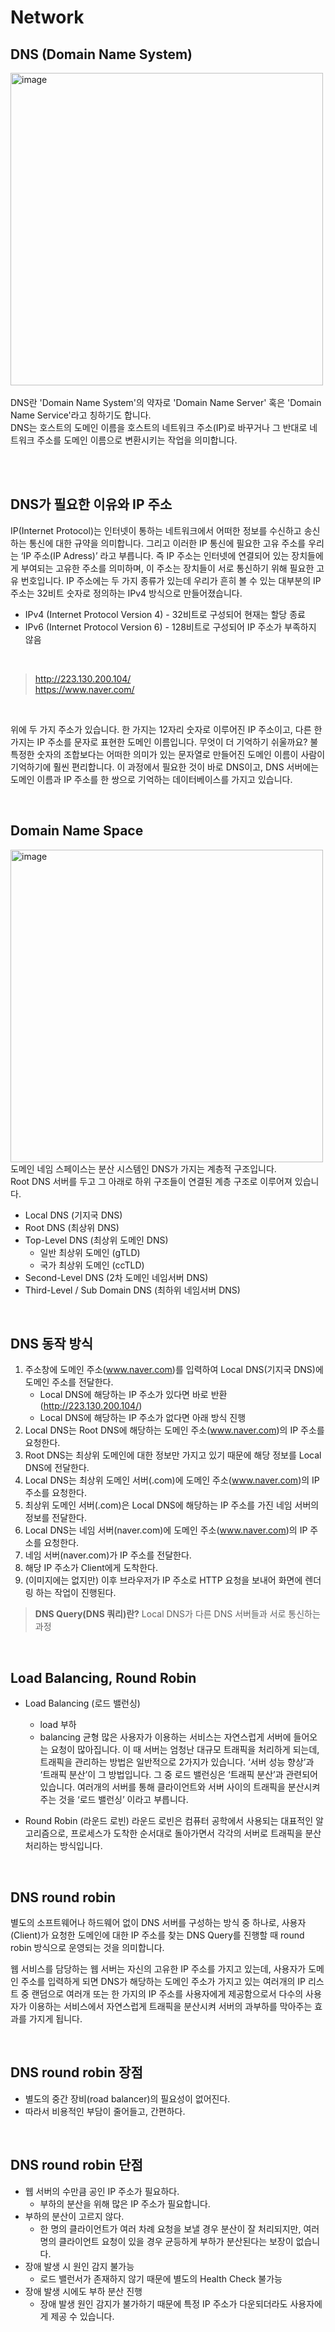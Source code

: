 # Network

## DNS (Domain Name System)
<img width="500" alt="image" src="https://github.com/CS-TeamStudy/CS_Study_for_Interview/assets/116873887/d0b6a913-01b1-4970-9620-9e15dc5d4916" />
<br /><br />
DNS란 'Domain Name System'의 약자로 'Domain Name Server' 혹은 'Domain Name Service'라고 칭하기도 합니다.<br />
DNS는 호스트의 도메인 이름을 호스트의 네트워크 주소(IP)로 바꾸거나 그 반대로 네트워크 주소를 도메인 이름으로 변환시키는 작업을 의미합니다.

<br /><br />

## DNS가 필요한 이유와 IP 주소

IP(Internet Protocol)는 인터넷이 통하는 네트워크에서 어떠한 정보를 수신하고 송신하는 통신에 대한 규약을 의미합니다. 그리고 이러한 IP 통신에 필요한 고유 주소를 우리는 ‘IP 주소(IP Adress)’ 라고 부릅니다. 즉 IP 주소는 인터넷에 연결되어 있는 장치들에게 부여되는 고유한 주소를 의미하며, 이 주소는 장치들이 서로 통신하기 위해 필요한 고유 번호입니다. IP 주소에는 두 가지 종류가 있는데 우리가 흔히 볼 수 있는 대부분의 IP 주소는 32비트 숫자로 정의하는 IPv4 방식으로 만들어졌습니다.
- IPv4 (Internet Protocol Version 4) - 32비트로 구성되어 현재는 할당 종료
- IPv6 (Internet Protocol Version 6) - 128비트로 구성되어 IP 주소가 부족하지 않음

<br />

> http://223.130.200.104/ <br />
> https://www.naver.com/

<br />

위에 두 가지 주소가 있습니다. 한 가지는 12자리 숫자로 이루어진 IP 주소이고, 다른 한 가지는 IP 주소를 문자로 표현한 도메인 이름입니다. 무엇이 더 기억하기 쉬울까요? 불특정한 숫자의 조합보다는 어떠한 의미가 있는 문자열로 만들어진 도메인 이름이 사람이 기억하기에 훨씬 편리합니다. 이 과정에서 필요한 것이 바로 DNS이고, DNS 서버에는 도메인 이름과 IP 주소를 한 쌍으로 기억하는 데이터베이스를 가지고 있습니다.

<br />

## Domain Name Space
<img width="500" alt="image" src="https://github.com/CS-TeamStudy/CS_Study_for_Interview/assets/116873887/73156426-0f09-4180-9da4-ee8717afdf2d" /><br />
도메인 네임 스페이스는 분산 시스템인 DNS가 가지는 계층적 구조입니다.<br />
Root DNS 서버를 두고 그 아래로 하위 구조들이 연결된 계층 구조로 이루어져 있습니다.

- Local DNS (기지국 DNS)
- Root DNS (최상위 DNS)
- Top-Level DNS (최상위 도메인 DNS)
    - 일반 최상위 도메인 (gTLD)
    - 국가 최상위 도메인 (ccTLD)
- Second-Level DNS (2차 도메인 네임서버 DNS)
- Third-Level / Sub Domain DNS (최하위 네임서버 DNS)

<br  />

## DNS 동작 방식

1. 주소창에 도메인 주소(www.naver.com)를 입력하여 Local DNS(기지국 DNS)에 도메인 주소를 전달한다.
   - Local DNS에 해당하는 IP 주소가 있다면 바로 반환 (http://223.130.200.104/)
   - Local DNS에 해당하는 IP 주소가 없다면 아래 방식 진행
2. Local DNS는 Root DNS에 해당하는 도메인 주소(www.naver.com)의 IP 주소를 요청한다.
3. Root DNS는 최상위 도메인에 대한 정보만 가지고 있기 때문에 해당 정보를 Local DNS에 전달한다.
4. Local DNS는 최상위 도메인 서버(.com)에 도메인 주소(www.naver.com)의 IP 주소를 요청한다.
5. 최상위 도메인 서버(.com)은 Local DNS에 해당하는 IP 주소를 가진 네임 서버의 정보를 전달한다.
6. Local DNS는 네임 서버(naver.com)에 도메인 주소(www.naver.com)의 IP 주소를 요청한다.
7. 네임 서버(naver.com)가 IP 주소를 전달한다.
8. 해당 IP 주소가 Client에게 도착한다.
9. (이미지에는 없지만) 이후 브라우저가 IP 주소로 HTTP 요청을 보내어 화면에 렌더링 하는 작업이 진행된다.

> **DNS Query(DNS 쿼리)란?** Local DNS가 다른 DNS 서버들과 서로 통신하는 과정

<br />

## Load Balancing, Round Robin

- Load Balancing (로드 밸런싱)
    - load 부하
    - balancing 균형
많은 사용자가 이용하는 서비스는 자연스럽게 서버에 들어오는 요청이 많아집니다. 이 때 서버는 엄청난 대규모 트래픽을 처리하게 되는데, 트래픽을 관리하는 방법은 일반적으로 2가지가 있습니다. ‘서버 성능 향상’과 ‘트래픽 분산’이 그 방법입니다. 그 중 로드 밸런싱은 ‘트래픽 분산’과 관련되어 있습니다. 여러개의 서버를 통해 클라이언트와 서버 사이의 트래픽을 분산시켜 주는 것을 ‘로드 밸런싱’ 이라고 부릅니다.
    
- Round Robin (라운드 로빈)
라운드 로빈은 컴퓨터 공학에서 사용되는 대표적인 알고리즘으로, 프로세스가 도착한 순서대로 돌아가면서 각각의 서버로 트래픽을 분산 처리하는 방식입니다.

<br />

## DNS round robin

별도의 소프트웨어나 하드웨어 없이 DNS 서버를 구성하는 방식 중 하나로, 사용자(Client)가 요청한 도메인에 대한 IP 주소를 찾는 DNS Query를 진행할 때 round robin 방식으로 운영되는 것을 의미합니다.

웹 서비스를 담당하는 웹 서버는 자신의 고유한 IP 주소를 가지고 있는데, 사용자가 도메인 주소를 입력하게 되면 DNS가 해당하는 도메인 주소가 가지고 있는 여러개의 IP 리스트 중 랜덤으로 여러개 또는 한 가지의 IP 주소를 사용자에게 제공함으로서 다수의 사용자가 이용하는 서비스에서 자연스럽게 트래픽을 분산시켜 서버의 과부하를 막아주는 효과를 가지게 됩니다.

<br />

## DNS round robin 장점

- 별도의 중간 장비(road balancer)의 필요성이 없어진다.
- 따라서 비용적인 부담이 줄어들고, 간편하다.

<br />

## DNS round robin 단점

- 웹 서버의 수만큼 공인 IP 주소가 필요하다.
    - 부하의 분산을 위해 많은 IP 주소가 필요합니다.
- 부하의 분산이 고르지 않다.
    - 한 명의 클라이언트가 여러 차례 요청을 보낼 경우 분산이 잘 처리되지만, 여러 명의 클라이언트 요청이 있을 경우 균등하게 부하가 분산된다는 보장이 없습니다.
- 장애 발생 시 원인 감지 불가능
    - 로드 밸런서가 존재하지 않기 때문에 별도의 Health Check 불가능
- 장애 발생 시에도 부하 분산 진행
    - 장애 발생 원인 감지가 불가하기 때문에 특정 IP 주소가 다운되더라도 사용자에게 제공 수 있습니다.
